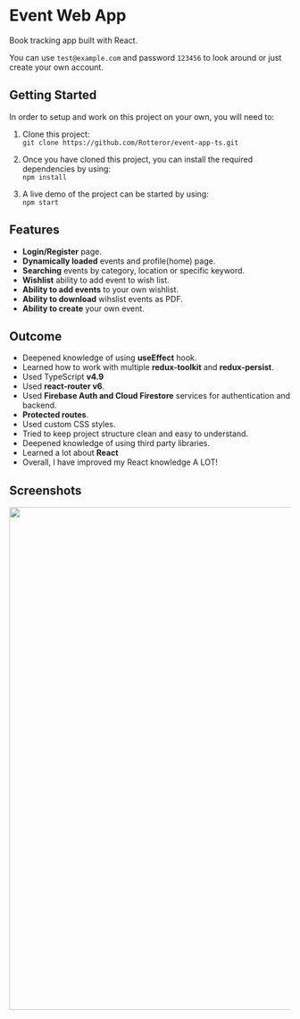 # Event Web App

Book tracking app built with React.


You can use `test@example.com` and password `123456` to look around or just create your own account.

## Getting Started

In order to setup and work on this project on your own, you will need to:

1. Clone this project:  
   `git clone https://github.com/Rotteror/event-app-ts.git`

2. Once you have cloned this project, you can install the required dependencies by using:  
   `npm install`

3. A live demo of the project can be started by using:  
   `npm start`


## Features

- **Login/Register** page.
- **Dynamically loaded** events and profile(home) page.
- **Searching** events by category, location or specific keyword.
- **Wishlist** ability to add event to wish list.
- **Ability to add events** to your own wishlist.
- **Ability to download** wihslist events as PDF.
- **Ability to create** your own event.

## Outcome

- Deepened knowledge of using **useEffect** hook.
- Learned how to work with multiple **redux-toolkit** and **redux-persist**.
- Used TypeScript **v4.9**
- Used **react-router v6**.
- Used **Firebase Auth and Cloud Firestore** services for authentication and backend.
- **Protected routes**.
- Used custom CSS styles.
- Tried to keep project structure clean and easy to understand.
- Deepened knowledge of using third party libraries.
- Learned a lot about **React**
- Overall, I have improved my React knowledge A LOT!

## Screenshots
<img src="https://i.imgur.com/a/JTSODF8" width="900">
